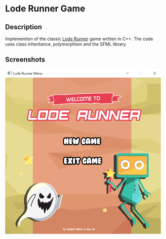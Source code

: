 # Lode Runner Game
## Description
Implemention of the classic [Lode Runner](https://en.wikipedia.org/wiki/Lode_Runner) game written in C++. 
The code uses class inheritance, polymorphism and the SFML library.


## Screenshots
<img src="images/lode_runner_menu.png">